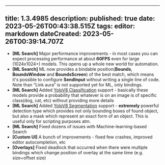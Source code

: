 
---
title: 1.3.4985
description: 
published: true
date: 2023-05-26T00:43:38.515Z
tags: 
editor: markdown
dateCreated: 2023-05-26T00:39:14.707Z
---		
		
- **[ML Search]** Major performance improvements - in most cases you can expect processing performance at about **60FPS** even for large (1024x1024+) models. This opens up a whole new world for automation.  
- **[ML Search]** ML now provides a bindable position(**Bounds**, **BoundsWindow** and **BoundsScreen**) of the best match, which means it's possible to configure **SendInput** without writing a single line of code. Note than “Link aura” is not supported yet for ML, only bindings.  
- **[ML Search]** Added [YoloV8 Classification](https://docs.ultralytics.com/tasks/classify/) support - basically these models provide a probability that whatever is on an image is of specific class(dog, cat, etc) without providing more details  
- **[ML Search]** Added [YoloV8 Segmentation](https://docs.ultralytics.com/tasks/segment/) support - **extremely** powerful detection type which provides not only bounding boxes of found object, but also a mask which represent an exact form of an object. This is useful only for scripting purposes atm.  
- **[ML Search]** Fixed dozens of issues with Machine-learning-based Search  
- **[Custom UI]** A bunch of improvements - fixed few crashes, improved editor autocompletion, etc  
- **[Overlays]** Fixed deadlock that occurred when there were multiple bindings which change position of overlay at the same time (e.g. size+offset size)  